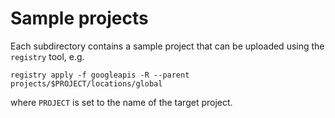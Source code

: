 # Sample projects

Each subdirectory contains a sample project that can be uploaded using the
`registry` tool, e.g.

```
registry apply -f googleapis -R --parent projects/$PROJECT/locations/global
```

where `PROJECT` is set to the name of the target project.
